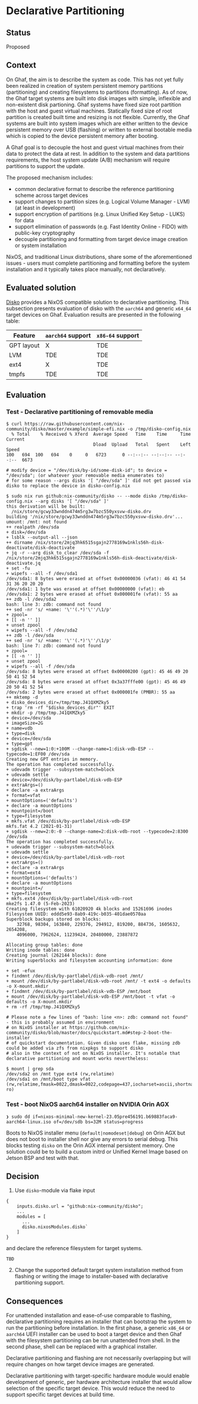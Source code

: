# Declarative Partitioning

## Status

Proposed

## Context

On Ghaf, the aim is to describe the system as code. This has not yet fully been realized in creation of system persistent memory partitions (partitioning) and creating filesystems to partitions (formatting). As of now, the Ghaf target systems are built into disk images with simple, inflexible and non-existent disk partioning. Ghaf systems have fixed size root partition with the host and guest virtual machines. Statically fixed size of root partition is created built time and resizing is not flexible. Currently, the Ghaf systems are built into system images which are either written to the device persistent memory over USB (flashing) or written to external bootable media which is copied to the device persistent memory after booting.

A Ghaf goal is to decouple the host and guest virtual machines from their data to protect the data at rest. In addition to the system and data partitions requirements, the host system update (A/B) mechanism will require partitions to support the update.

The proposed mechanism includes:
- common declarative format to describe the reference partitioning scheme across target devices
- support changes to partition sizes (e.g. Logical Volume Manager - LVM) (at least in development)
- support encryption of partitions (e.g. Linux Unified Key Setup - LUKS) for data
- support elimination of passwords (e.g. Fast Identity Online - FIDO) with public-key cryptography
- decouple partitioning and formatting from target device image creation or system installation

NixOS, and traditional Linux distributions, share some of the aforementioned issues - users must complete partitioning and formatting before the system installation and it typically takes place manually, not declaratively.

## Evaluated solution

[Disko](https://github.com/nix-community/disko) provides a NixOS compatible solution to declarative partitioning. This subsection presents evaluation of disko with the `aarch64` and generic `x64_64` target devices on Ghaf. Evaluation results are presented in the following table:

| Feature    | `aarch64` support | `x86-64` support |
|------------|-------------------|------------------|
| GPT layout |        X          |      TDE            |
| LVM        |        TDE        |      TDE            |
| ext4       |        X          |      TDE            |
| tmpfs      |        TDE        |      TDE            |


## Evaluation

### Test - Declarative partitioning of removable media
```
$ curl https://raw.githubusercontent.com/nix-community/disko/master/example/simple-efi.nix -o /tmp/disko-config.nix
  % Total    % Received % Xferd  Average Speed   Time    Time     Time  Current
                                 Dload  Upload   Total   Spent    Left  Speed
100   694  100   694    0     0   6723      0 --:--:-- --:--:-- --:--:--  6673

# modify device = "/dev/disk/by-id/some-disk-id"; to device = "/dev/sda"; (or whatever your removable media enumerates to) 
# for some reason --args disks '[ "/dev/sda" ]' did not get passed via disko to replace the device in disko-config.nix

$ sudo nix run github:nix-community/disko -- --mode disko /tmp/disko-config.nix --arg disks '[ "/dev/sda" ]'
this derivation will be built:
  /nix/store/gcwy33wnddn474m5rg3w7bzc550yxsvw-disko.drv
building '/nix/store/gcwy33wnddn474m5rg3w7bzc550yxsvw-disko.drv'...
umount: /mnt: not found
++ realpath /dev/sda
+ disk=/dev/sda
+ lsblk --output-all --json
++ dirname /nix/store/2mjq3hk6515sgajn2778169w1nkls56h-disk-deactivate/disk-deactivate
+ jq -r --arg disk_to_clear /dev/sda -f /nix/store/2mjq3hk6515sgajn2778169w1nkls56h-disk-deactivate/disk-deactivate.jq
+ set -fu
+ wipefs --all -f /dev/sda1
/dev/sda1: 8 bytes were erased at offset 0x00000036 (vfat): 46 41 54 31 36 20 20 20
/dev/sda1: 1 byte was erased at offset 0x00000000 (vfat): eb
/dev/sda1: 2 bytes were erased at offset 0x000001fe (vfat): 55 aa
++ zdb -l /dev/sda2
bash: line 3: zdb: command not found
++ sed -nr 's/ +name: '\''(.*)'\''/\1/p'
+ zpool=
+ [[ -n '' ]]
+ unset zpool
+ wipefs --all -f /dev/sda2
++ zdb -l /dev/sda
++ sed -nr 's/ +name: '\''(.*)'\''/\1/p'
bash: line 7: zdb: command not found
+ zpool=
+ [[ -n '' ]]
+ unset zpool
+ wipefs --all -f /dev/sda
/dev/sda: 8 bytes were erased at offset 0x00000200 (gpt): 45 46 49 20 50 41 52 54
/dev/sda: 8 bytes were erased at offset 0x3a37fffe00 (gpt): 45 46 49 20 50 41 52 54
/dev/sda: 2 bytes were erased at offset 0x000001fe (PMBR): 55 aa
++ mktemp -d
+ disko_devices_dir=/tmp/tmp.J41QXMZky5
+ trap 'rm -rf "$disko_devices_dir"' EXIT
+ mkdir -p /tmp/tmp.J41QXMZky5
+ device=/dev/sda
+ imageSize=2G
+ name=vdb
+ type=disk
+ device=/dev/sda
+ type=gpt
+ sgdisk --new=1:0:+100M --change-name=1:disk-vdb-ESP --typecode=1:EF00 /dev/sda
Creating new GPT entries in memory.
The operation has completed successfully.
+ udevadm trigger --subsystem-match=block
+ udevadm settle
+ device=/dev/disk/by-partlabel/disk-vdb-ESP
+ extraArgs=()
+ declare -a extraArgs
+ format=vfat
+ mountOptions=('defaults')
+ declare -a mountOptions
+ mountpoint=/boot
+ type=filesystem
+ mkfs.vfat /dev/disk/by-partlabel/disk-vdb-ESP
mkfs.fat 4.2 (2021-01-31)
+ sgdisk --new=2:0:-0 --change-name=2:disk-vdb-root --typecode=2:8300 /dev/sda
The operation has completed successfully.
+ udevadm trigger --subsystem-match=block
+ udevadm settle
+ device=/dev/disk/by-partlabel/disk-vdb-root
+ extraArgs=()
+ declare -a extraArgs
+ format=ext4
+ mountOptions=('defaults')
+ declare -a mountOptions
+ mountpoint=/
+ type=filesystem
+ mkfs.ext4 /dev/disk/by-partlabel/disk-vdb-root
mke2fs 1.47.0 (5-Feb-2023)
Creating filesystem with 61020920 4k blocks and 15261696 inodes
Filesystem UUID: eddd5e93-8ab9-419c-b035-401dae0570aa
Superblock backups stored on blocks: 
	32768, 98304, 163840, 229376, 294912, 819200, 884736, 1605632, 2654208, 
	4096000, 7962624, 11239424, 20480000, 23887872

Allocating group tables: done                            
Writing inode tables: done                            
Creating journal (262144 blocks): done
Writing superblocks and filesystem accounting information: done     

+ set -efux
+ findmnt /dev/disk/by-partlabel/disk-vdb-root /mnt/
+ mount /dev/disk/by-partlabel/disk-vdb-root /mnt/ -t ext4 -o defaults -o X-mount.mkdir
+ findmnt /dev/disk/by-partlabel/disk-vdb-ESP /mnt/boot
+ mount /dev/disk/by-partlabel/disk-vdb-ESP /mnt/boot -t vfat -o defaults -o X-mount.mkdir
+ rm -rf /tmp/tmp.J41QXMZky5

# Please note a few lines of "bash: line <n>: zdb: command not found" - this is probably assumed in environment
# on NixOS installer at https://github.com/nix-community/disko/blob/master/docs/quickstart.md#step-2-boot-the-installer
# of quickstart documentation. Given disko uses flake, missing zdb could be added via zfs from nixpkgs to support disko
# also in the context of not on NixOS installer. It's notable that declarative partitioning and mount works nevertheless: 

$ mount | grep sda
/dev/sda2 on /mnt type ext4 (rw,relatime)
/dev/sda1 on /mnt/boot type vfat (rw,relatime,fmask=0022,dmask=0022,codepage=437,iocharset=ascii,shortname=mixed,errors=remount-ro)
```
### Test - boot NixOS aarch64 installer on NVIDIA Orin AGX

```
❯ sudo dd if=nixos-minimal-new-kernel-23.05pre456191.b69883faca9-aarch64-linux.iso of=/dev/sdb bs=32M status=progress
```

Boots to NixOS installer menu (`default|nomodeset|debug`) on Orin AGX but does not boot to installer shell nor give any errors to serial debug.
This blocks testing `disko` on the Orin AGX internal persistent memory. One solution could be to build a custom initrd or Unified Kernel Image based on Jetson BSP and test with that.

## Decision

1. Use `disko`-module via flake input
```
{
	inputs.disko.url = "github:nix-community/disko";
    ...
	modules = [
	  ...
	  disko.nixosModules.disko`
	]
}
```

and declare the reference filesystem for target systems.
```
TBD
```

2. Change the supported default target system installation method from flashing or writing the image to installer-based with declarative partitioning support.

## Consequences

For unattended installation and ease-of-use comparable to flashing, declarative partitioning requires an installer that can bootstrap the system to run the partitioning before installation. In the first phase, a generic `x86_64` or `aarch64` UEFI installer can be used to boot a target device and then Ghaf with the filesystem partitioning can be run unattended from shell. In the second phase, shell can be replaced with a graphical installer.

Declarative partitioning and flashing are not necessarily overlapping but will require changes on how target device images are generated.

Declarative partitioning with target-specific hardware module would enable development of generic, per hardware architecture installer that would allow selection of the specific target device. This would reduce the need to support specific target devices at build time.

<!-- What becomes easier or more difficult to do because of this change? -->
